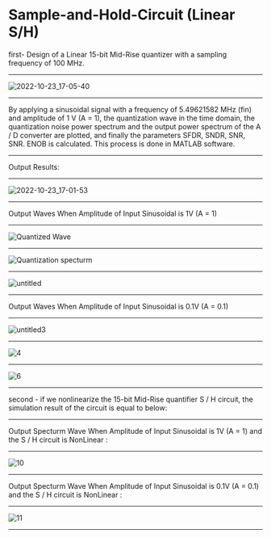 # Sample-and-Hold-Circuit (Linear S/H)
first- Design of a Linear 15-bit Mid-Rise quantizer with a sampling frequency of 100 MHz.
______________
![2022-10-23_17-05-40](https://user-images.githubusercontent.com/115939486/197395446-39d362e4-1441-4e08-9e0c-2bf433221c60.png)
___
By applying a sinusoidal signal with a frequency of 5.49621582 MHz (fin) and amplitude of 1 V (A = 1), the quantization wave in the time domain, the quantization noise power spectrum and the output power spectrum of the A / D converter are plotted, and finally the parameters SFDR, SNDR, SNR, SNR. ENOB is calculated. This process is done in MATLAB software.
_______
Output Results:
___________
![2022-10-23_17-01-53](https://user-images.githubusercontent.com/115939486/197398544-907ddfe2-9ab4-48c0-aae0-e93c0a8f584d.png)
_____
Output Waves When Amplitude of Input Sinusoidal is 1V (A = 1)
____
![Quantized Wave](https://user-images.githubusercontent.com/115939486/197396026-f68f45bf-3936-41f2-a937-19ea0ce05c94.jpg)
_______
![Quantization specturm](https://user-images.githubusercontent.com/115939486/197396743-49929599-11ff-4122-bb5b-3bda95592b58.jpg)
____
![untitled](https://user-images.githubusercontent.com/115939486/197396704-d89351a8-66b8-4f3c-9e30-bc629d4c679c.jpg)
_________
Output Waves When Amplitude of Input Sinusoidal is 0.1V (A = 0.1)
_____
![untitled3](https://user-images.githubusercontent.com/115939486/197397044-7239fd4d-ebd3-4f3f-94cb-bd36b8584fc3.jpg)
________
![4](https://user-images.githubusercontent.com/115939486/197397046-73d85d66-1feb-4774-9514-a4cc3097ee4b.jpg)
________
![6](https://user-images.githubusercontent.com/115939486/197397048-6bb75800-b574-47ab-9a76-8c60378d6ad9.jpg)
________
second - if we nonlinearize the 15-bit Mid-Rise quantifier S / H circuit, the simulation result of the circuit is equal to below:
_____
Output Specturm Wave When Amplitude of Input Sinusoidal is 1V (A = 1) and the S / H circuit is NonLinear :
_______
![10](https://user-images.githubusercontent.com/115939486/197399460-be3588c4-bd6a-44c4-a95f-97c54e783bef.jpg)
_____
Output Specturm Wave When Amplitude of Input Sinusoidal is 0.1V (A = 0.1) and the S / H circuit is NonLinear :
____
![11](https://user-images.githubusercontent.com/115939486/197399488-6cb52290-9b85-40b6-b151-0050b94a7a28.jpg)
_____

